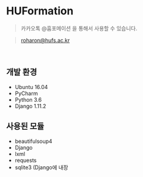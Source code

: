 # HUFormation
> 카카오톡 @훕포메이션 을 통해서 사용할 수 있습니다.

> roharon@hufs.ac.kr

<html>
<p>

<br>
  <h2>개발 환경</h2>
    <ul>
    <li>Ubuntu 16.04</li>
    <li>PyCharm</li>
    <li>Python 3.6</li>
    <li>Django 1.11.2</li>
    </ul>
    
</p>
<p>
<h2>사용된 모듈</h2>
<ul>
<li>beautifulsoup4</li>
<li>Django</li>
<li>lxml</li>
<li>requests</li>
<li>sqlite3 (Django에 내장</li>
</ul>
</p>
    
    
    
    
</html>
